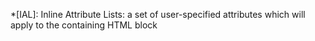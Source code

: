 <!-- External Links -->
[twitter]: http://twitter.com/dmcgk
<!-- Internal Links -->
[fernseed]: /
[humans]: /humans.txt
[robots]: /robots.txt
[about]: /meta/about/
[thanks]: /meta/acknowledgements/
[stats]: /meta/stats/
[second-room]: /fiction/the-second-room/
<!-- Exclude until GitHub Pages bumps the kramdown version to support this syntax...
[sidebar]: javascript:document.querySelector('#sidebar-checkbox').checked = true;
-->
<!-- ...temporary placeholder -->
[sidebar]: #sidebar-checkbox
<!-- Internally-linked Projects -->
[#jekyll]: /meta/acknowledgements/#Jekyll
[#kramdown]: /meta/acknowledgements/#kramdown
[#markdown]: /meta/acknowledgements/#Markdown
[#Marked]: /meta/acknowledgements/#Marked
<!-- Abbreviations -->
*[IAL]: Inline Attribute Lists: a set of user-specified attributes which will apply to the containing HTML block


